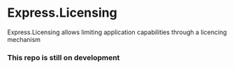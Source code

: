 # Express.Licensing

Express.Licensing allows limiting application capabilities through a licencing mechanism

### This repo is still on development
